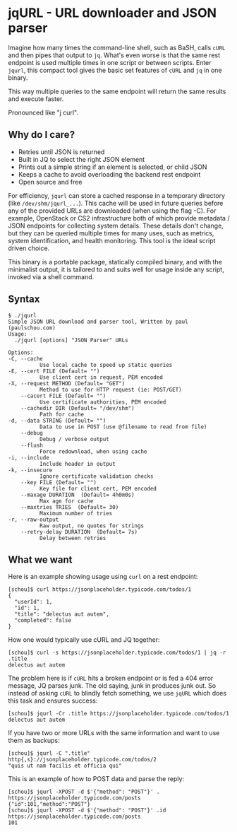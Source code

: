 # jqURL - URL downloader and JSON parser

Imagine how many times the command-line shell, such as BaSH, calls `cURL` and
then pipes that output to `jq`.  What's even worse is that the same rest
endpoint is used multiple times in one script or between scripts.  Enter
`jqurl`, this compact tool gives the basic set features of `cURL` and `jq` in
one binary.

This way multiple queries to the same endpoint will return the same results and
execute faster.

Pronounced like "j curl".

## Why do I care?

- Retries until JSON is returned
- Built in JQ to select the right JSON element
- Prints out a simple string if an element is selected, or child JSON
- Keeps a cache to avoid overloading the backend rest endpoint
- Open source and free

For efficiency, `jqurl` can store a cached response in a temporary directory (like `/dev/shm/jqurl_...`).
This cache will be used in future queries before any of the provided URLs are downloaded (when using the flag -C).
For example, OpenStack or CS2 infrastructure both of which provide metadata / JSON
endpoints for collecting system details.  These details don't change, but they
can be queried multiple times for many uses, such as metrics, system
identification, and health monitoring.  This tool is the ideal script driven choice.

This binary is a portable package,
statically compiled binary, and with the minimalist output, it is tailored to and suits well for usage
inside any script, invoked via a shell command.


## Syntax

```
$ ./jqurl
Simple JSON URL download and parser tool, Written by paul (paulschou.com)
Usage:
  ./jqurl [options] "JSON Parser" URLs

Options:
-C, --cache
          Use local cache to speed up static queries
-E, --cert FILE (Default= "")
          Use client cert in request, PEM encoded
-X, --request METHOD (Default= "GET")
          Method to use for HTTP request (ie: POST/GET)
    --cacert FILE (Default= "")
          Use certificate authorities, PEM encoded
    --cachedir DIR (Default= "/dev/shm")
          Path for cache
-d, --data STRING (Default= "")
          Data to use in POST (use @filename to read from file)
    --debug
          Debug / verbose output
    --flush
          Force redownload, when using cache
-i, --include
          Include header in output
-k, --insecure
          Ignore certificate validation checks
    --key FILE (Default= "")
          Key file for client cert, PEM encoded
    --maxage DURATION  (Default= 4h0m0s)
          Max age for cache
    --maxtries TRIES  (Default= 30)
          Maximum number of tries
-r, --raw-output
          Raw output, no quotes for strings
    --retry-delay DURATION  (Default= 7s)
          Delay between retries
```

## What we want

Here is an example showing usage using `curl` on a rest endpoint:
```
[schou]$ curl https://jsonplaceholder.typicode.com/todos/1
{
  "userId": 1,
  "id": 1,
  "title": "delectus aut autem",
  "completed": false
}
```

How one would typically use cURL and JQ together:
```
[schou]$ curl -s https://jsonplaceholder.typicode.com/todos/1 | jq -r .title
delectus aut autem
```

The problem here is if `cURL` hits a broken endpoint or is fed a 404 error
message, JQ parses junk.  The old saying, junk in produces junk out.  So
instead of asking `cURL` to blindly fetch something, we use `jqURL` which does
this task and ensures success:

```
[schou]$ jqurl -Cr .title https://jsonplaceholder.typicode.com/todos/1
delectus aut autem
```

If you have two or more URLs with the same information and want to use them
as backups:
```
[schou]$ jqurl -C ".title" http{,s}://jsonplaceholder.typicode.com/todos/2
"quis ut nam facilis et officia qui"
```

This is an example of how to POST data and parse the reply:
```
[schou]$ jqurl -XPOST -d $'{"method": "POST"}' . https://jsonplaceholder.typicode.com/posts
{"id":101,"method":"POST"}
[schou]$ jqurl -XPOST -d $'{"method": "POST"}' .id https://jsonplaceholder.typicode.com/posts
101
```

